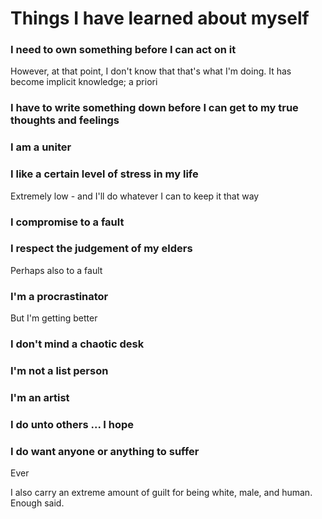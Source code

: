 # Things I have learned about myself

### I need to own something before I can act on it

However, at that point, I don't know that that's what I'm doing. It has become implicit knowledge; a priori

### I have to write something down before I can get to my true thoughts and feelings

### I am a uniter

### I like a certain level of stress in my life

Extremely low - and I'll do whatever I can to keep it that way

### I compromise to a fault

### I respect the judgement of my elders

Perhaps also to a fault

### I'm a procrastinator

But I'm getting better

### I don't mind a chaotic desk

### I'm not a list person

### I'm an artist

### I do unto others ... I hope

### I do want anyone or anything to suffer

Ever

I also carry an extreme amount of guilt for being white, male, and human. Enough said.

